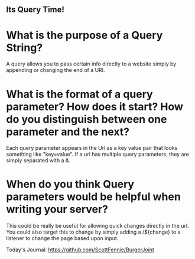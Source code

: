 ## Its Query Time!

# What is the purpose of a Query String?

A query allows you to pass certain info directly to a website simply by appending or changing the end of a URl.

# What is the format of a query parameter? How does it start? How do you distinguish between one parameter and the next?

Each query parameter appears in the Url as a key value pair that looks something like "key=value". If a url has multiple query parameters, they are simply separated with a &.

# When do you think Query parameters would be helpful when writing your server?

This could be really be useful for allowing quick changes directly in the url. You could also target this to change by simply adding a /${change} to a listener to change the page based upon input.

Today's Journal: https://github.com/ScottFennie/BurgerJoint